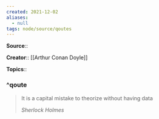 ```yaml
---
created: 2021-12-02 
aliases:
  - null
tags: node/source/qoutes
---
```


**Source**:: 

**Creator**:: [[Arthur Conan Doyle]]

**Topics**:: 

### ^qoute

> It is a capital mistake to theorize without having data
> 
> <cite>Sherlock Holmes</cite>
